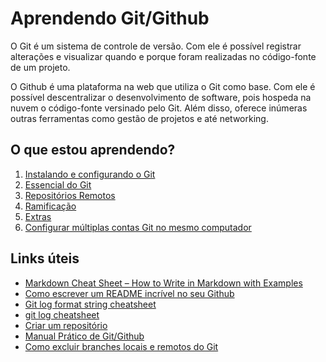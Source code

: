 # Aprendendo Git/Github

O Git é um sistema de controle de versão. Com ele é possível registrar alterações e visualizar quando e porque foram realizadas no código-fonte de um projeto.

O Github é uma plataforma na web que utiliza o Git como base. Com ele é possível descentralizar o desenvolvimento de software, pois hospeda na nuvem o código-fonte versinado pelo Git. Além disso, oferece inúmeras outras ferramentas como gestão de projetos e até networking.

## O que estou aprendendo?

1. [Instalando e configurando o Git](01-configrando-o-git.md)
2. [Essencial do Git](02-essencial-do-git.md)
3. [Repositórios Remotos](03-repositorios-remotos.md)
4. [Ramificação](04-ramificacao.md)
5. [Extras](05-extras.md)
6. [Configurar múltiplas contas Git no mesmo computador](06-configurar-multiplas-contas-no-pc.md)

## Links úteis

- [Markdown Cheat Sheet – How to Write in Markdown with Examples](https://www.freecodecamp.org/news/markdown-cheat-sheet/)
- [Como escrever um README incrível no seu Github](https://www.alura.com.br/artigos/escrever-bom-readme)
- [Git log format string cheatsheet](https://devhints.io/git-log-format)
- [git log cheatsheet](https://devhints.io/git-log)
- [Criar um repositório](https://www.atlassian.com/br/git/tutorials/setting-up-a-repository)
- [Manual Prático de Git/Github](https://guilhermeonrails.github.io/manual-do-git-e-github/)
- [Como excluir branches locais e remotos do Git](https://www.freecodecamp.org/portuguese/news/como-excluir-branches-locais-e-remotos-do-git/)